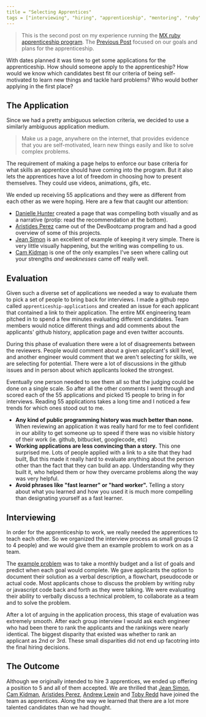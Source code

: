 ```yaml
---
title = "Selecting Apprentices"
tags = ["interviewing", "hiring", "apprenticeship", "mentoring", "ruby"]
---
```


> This is the second post on my experience running the [MX ruby apprenticeship program](http://www.mx.com/company/apprenticeships/).
The [Previous Post](/blog/2015/09/09/hiring-apprentices/) focused on our goals and plans for the apprenticeship.

With dates planned it was time to get some applications for the apprenticeship.
How should someone apply to the apprenticeship?
How would we know which candidates best fit our criteria of being self-motivated to learn new things and tackle hard problems?
Who would bother applying in the first place?

## The Application

Since we had a pretty ambiguous selection criteria, we decided to use a similarly ambiguous application medium.

> Make us a page, anywhere on the internet, that provides evidence that you are self-motivated, learn new things easily and like to solve complex problems.

The requirement of making a page helps to enforce our base criteria for what skills an apprentice should have coming into the program.
But it also lets the apprentices have a lot of freedom in choosing how to present themselves.
They could use videos, animations, gifs, etc.
<!--more-->

We ended up receiving 55 applications and they were as different from each other as we were hoping.
Here are a few that caught our attention:

* [Danielle Hunter](http://dahunter.github.io/) created a page that was compelling both visually and as a narrative (protip: read the recommendation at the bottom).
* [Aristides Perez](http://aperezmontan.github.io/) came out of the DevBootcamp program and had a good overview of some of this projects.
* [Jean Simon](http://www.jeansimon.me/mx) is an excellent of example of keeping it very simple. There is very little visually happening, but the writing was compelling to us.
* [Cam Kidman](http://cam.thefitdeveloper.com/) is one of the only examples I've seen where calling out your strengths *and weaknesses* came off really well.

## Evaluation

Given such a diverse set of applications we needed a way to evaluate them to pick a set of people to bring back for interviews.
I made a github repo called `apprenticeship-applications` and created an issue for each applicant that contained a link to their application.
The entire MX engineering team pitched in to spend a few minutes evaluating different candidates.
Team members would notice different things and add comments about the applicants' github history, application page and even twitter accounts.

During this phase of evaluation there were a lot of disagreements between the reviewers.
People would comment about a given applicant's skill level, and another engineer would comment that we aren't selecting for skills, we are selecting for potential.
There were a lot of discussions in the github issues and in person about which applicants looked the strongest.

Eventually one person needed to see them all so that the judging could be done on a single scale.
So after all the other comments I went through and scored each of the 55 applications and picked 15 people to bring in for interviews.
Reading 55 applications takes a long time and I noticed a few trends for which ones stood out to me.

* __Any kind of public programming history was much better than none.__
When reviewing an application it was really hard for me to feel confident in our ability to get someone up to speed if there was no visible history of their work (ie. github, bitbucket, googlecode, etc)
* __Working applications are less convincing than a story.__
This one surprised me.
Lots of people applied with a link to a site that they had built,
But this made it really hard to evaluate anything about the person other than the fact that they can build an app.
Understanding why they built it, who helped them or how they overcame problems along the way was very helpful.
* __Avoid phrases like "fast learner" or "hard worker".__
Telling a story about what you learned and how you used it is much more compelling than designating yourself as a fast learner.

## Interviewing

In order for the apprenticeship to work, we really needed the apprentices to teach each other.
So we organized the interview process as small groups (2 to 4 people) and we would give them an example problem to work on as a team.

The [example problem](https://gist.github.com/mmmries/e10b582287f167ab692f) was to take a monthly budget and a list of goals and predict when each goal would complete.
We gave applicants the option to document their solution as a verbal description, a flowchart, pseudocode or actual code.
Most applicants chose to discuss the problem by writing ruby or javascript code back and forth as they were talking.
We were evaluating their ability to verbally discuss a technical problem, to collaborate as a team and to solve the problem.

After a lot of arguing in the application process, this stage of evaluation was extremely smooth.
After each group interview I would ask each engineer who had been there to rank the applicants and the rankings were nearly identical.
The biggest disparity that existed was whether to rank an applicant as 2nd or 3rd.
These small disparities did not end up facotring into the final hiring decisions.

## The Outcome

Although we originally intended to hire 3 apprentices, we ended up offering a position to 5 and all of them accepted.
We are thrilled that [Jean Simon](http://www.jeansimon.me/), [Cam Kidman](http://cam.thefitdeveloper.com/), [Aristides Perez](http://aperezmontan.github.io/), [Andrew Lewin](https://github.com/wirdnah/) and [Toby Redd](http://www.tobyredd.com/#/) have joined the team as apprentices.
Along the way we learned that there are a lot more talented candidates than we had thought.
